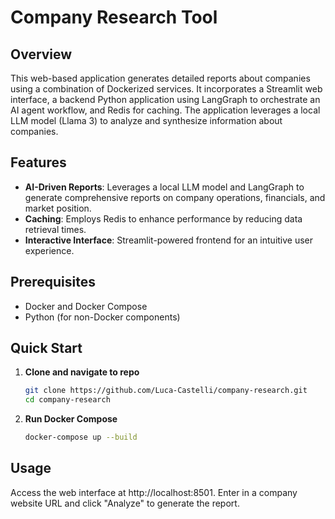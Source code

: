 # Company Research Tool

## Overview

This web-based application generates detailed reports about companies using a combination of Dockerized services.
It incorporates a Streamlit web interface, a backend Python application using LangGraph to orchestrate an AI agent workflow, and Redis for caching.
The application leverages a local LLM model (Llama 3) to analyze and synthesize information about companies.

## Features

- **AI-Driven Reports**: Leverages a local LLM model and LangGraph to generate comprehensive reports on company operations, financials, and market position.
- **Caching**: Employs Redis to enhance performance by reducing data retrieval times.
- **Interactive Interface**: Streamlit-powered frontend for an intuitive user experience.

## Prerequisites

- Docker and Docker Compose
- Python (for non-Docker components)

## Quick Start

1. **Clone and navigate to repo**
   ```bash
   git clone https://github.com/Luca-Castelli/company-research.git
   cd company-research
   ```
2. **Run Docker Compose**
   ```bash
   docker-compose up --build
   ```

## Usage

Access the web interface at http://localhost:8501. Enter in a company website URL and click "Analyze" to generate the report.
